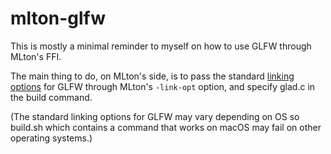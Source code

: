 # mlton-glfw

This is mostly a minimal reminder to myself on how to use GLFW through MLton's FFI.

The main thing to do, on MLton's side, is to pass the standard [linking options](https://www.glfw.org/docs/3.3/build_guide.html) for GLFW through MLton's `-link-opt` option, and specify glad.c in the build command.

(The standard linking options for GLFW may vary depending on OS so build.sh which contains a command that works on macOS may fail on other operating systems.)
